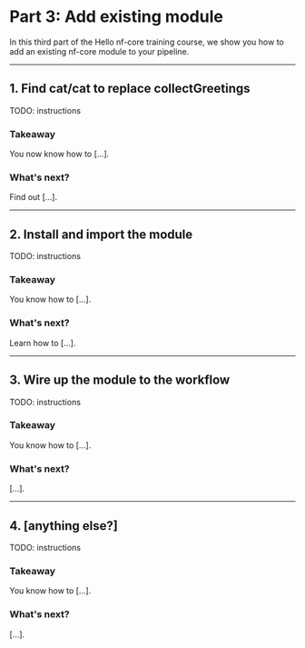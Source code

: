 # Part 3: Add existing module

In this third part of the Hello nf-core training course, we show you how to add an existing nf-core module to your pipeline.

---

## 1. Find cat/cat to replace collectGreetings

TODO: instructions

### Takeaway

You now know how to [...].

### What's next?

Find out [...].

---

## 2. Install and import the module

TODO: instructions

### Takeaway

You know how to [...].

### What's next?

Learn how to [...].

---

## 3. Wire up the module to the workflow

TODO: instructions

### Takeaway

You know how to [...].

### What's next?

[...].

---

## 4. [anything else?]

TODO: instructions

### Takeaway

You know how to [...].

### What's next?

[...].
